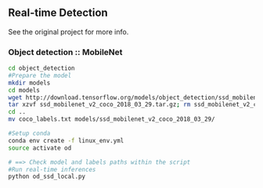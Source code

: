 ## Real-time Detection

See the original project for more info.

### Object detection :: MobileNet
```bash
cd object_detection
#Prepare the model
mkdir models
cd models
wget http://download.tensorflow.org/models/object_detection/ssd_mobilenet_v2_coco_2018_03_29.tar.gz
tar xzvf ssd_mobilenet_v2_coco_2018_03_29.tar.gz; rm ssd_mobilenet_v2_coco_2018_03_29.tar.gz
cd ..
mv coco_labels.txt models/ssd_mobilenet_v2_coco_2018_03_29/

#Setup conda
conda env create -f linux_env.yml
source activate od

# ==> Check model and labels paths within the script
#Run real-time inferences
python od_ssd_local.py
```
